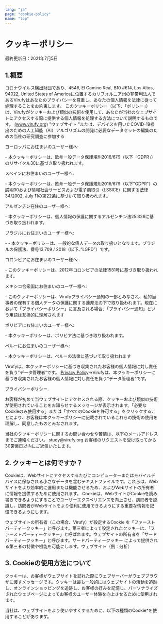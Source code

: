 ```yaml
---
lang: "ja"
page: "cookie-policy"
name: "top"
---
```


#  クッキーポリシー
<p class="mt-4 mb-8">最終更新日：2021年7月5日</p>

##  1.概要
<p class="py-4">コロナウイルス検出財団であり、4546, El Camino Real, B10 #614, Los Altos, 94022, United States of Americaに位置するカリフォルニア州の非営利法人であるVirufyはあなたのプライバシーを尊重し、あなたの個人情報を法律に従って処理することをお約束します。
このクッキーポリシー（以下、「ポリシー」）は、Virufyがクッキーおよび類似の技術を使用して、あなたが当社のウェブサイトにアクセスする際に提供する個人情報を処理する方法について説明するものです。
<a class="" href="www.virufy.org">(www.virufy.org)</a> "ウェブサイト "または、デバイスを用いたCOVID-19検出のための人工知能（AI）アルゴリズムの開発に必要なデータセットの編集のための当社の研究調査に参加する</p>

<p class="font-bold pt-4">ヨーロッパにお住まいのユーザー様へ:</p>
- 本クッキーポリシーは、欧州一般データ保護規則2016/679（以下「GDPR」）のリサイタル30に基づき取り扱われます。

<p class="font-bold pt-4">スペインにお住まいのユーザー様へ:</p>
- 本クッキーポリシーは、欧州一般データ保護規則2016/679（以下"GDPR"）の説明30および情報社会サービスおよび電子商取引（LSSICE）に関する法律34/2002, July 11の第22条に基づいて取り扱われます。

<p class="font-bold pt-4">アルゼンチン在住のユーザー様へ:</p>
- 本クッキーポリシーは、個人情報の保護に関するアルゼンチン法25.326に基づき取り扱われます。

<p class="font-bold pt-4">ブラジルにお住まいのユーザー様へ:</p>
- - 本クッキーポリシーは、一般的な個人データの取り扱いとなります。ブラジルの保護法、番号13.709 / 2018（以下、”LGPD”）です。​​

<p class="font-bold pt-4">コロンビアにお住まいのユーザー様へ:</p>
- このクッキーポリシーは、2012年コロンビアの法律1581号に基づき取り扱われます。

<p class="font-bold pt-4">メキシコ合衆国にお住まいのユーザー様へ:</p>
- このクッキーポリシーは、Virufyプライバシー通知の一部とみなされ、私的当事者の保有する個人データの保護に関する連邦法の下で取り扱われます。現在において「プライバシーポリシー」に言及される場合、「プライバシー通知」という用語は互換的に理解されます

<p class="font-bold pt-4">ボリビアにお住まいのユーザー様へ:</p>
- 本クッキーポリシーは、ボリビア法に基づき取り扱われます。

<p class="font-bold pt-4">ペルーにお住まいのユーザー様へ:</p>
- 本クッキーポリシーは、ペルーの法律に基づいて取り扱われます

<p class="py-4">Virufyは、本クッキーポリシーに基づき収集されたお客様の個人情報に対し責任を負う”データ管理者”です。 <a class="no-underline" href="/privacy_policy">Privacy Policy</a>→Virufyは、本クッキーポリシーに基づき収集されたお客様の個人情報に対し責任を負う"データ管理者"です。

プライバシーポリシー.</p>

<p class="py-4">お客様が初めて当ウェブサイトにアクセスされる際、クッキーおよび類似の技術が使用されていることをお知らせするメッセージが表示されます。「必要なCookieのみ使用する」または「すべてのCookieを許可する」をクリックすることにより、お客様は本クッキーポリシーに記載されているこれらの技術の使用を理解し、同意したものとみなされます。</p>

<p class="pt-4 pb-8">当社のクッキーポリシーに関するお問い合わせや苦情は、以下のメールアドレスまでご連絡ください。 <a mailto="study@virufy.org" class="no-underline">study@virufy.org</a>
お客様のリクエストを受け取ってから30営業日以内にご返信いたします。</p>


## 2. クッキーとは何ですか？

<p class="pt-4 pb-8">Cookieは、Webサイトにアクセスするたびにコンピューターまたはモバイルデバイスに保存される小さなデータを含むテキストファイルです。これらは、Webサイトをより効率的に運用または機能させるため、およびWebサイトの所有者に情報を提供するために使用されます。 Cookieは、WebサイトがCookieを読み書きできるようにすることでユーザーエクスペリエンスを向上させ、訪問者を認識し、訪問者がWebサイトをより便利に使用できるようにする重要な情報を記憶できるようにします。</p>

<p class="pt-4 pb-8">ウェブサイトの所有者（この場合、Virufy）が設定するCookie を「ファーストパーティークッキー」と呼びます。第三者によって設定されたクッキーは、「ファーストパーティークッキー」と呼ばれます。ウェブサイトの所有者を「サードパーティークッキー」と呼びます。サードパーティークッキー によって提供される第三者の特徴や機能を可能にします。ウェブサイト（例：分析）</p>


## 3. Cookieの使用方法について
<p class="pt-4 pb-8">クッキーは、お客様がウェブサイトを訪れた際にウェブサーバーがウェブブラウザに渡すメッセージです。クッキーは最も一般的にはウェブサイトの活動を追跡し、オンラインショッピングを追跡し、お客様の好みを記憶し、パーソナライズされたウェブページによってお客様のユーザー体験を向上させるために使用されます。</p>

<p class="py-4">当社は、ウェブサイトをより使いやすくするために、以下の種類のCookie*を使用することがあります。</p>




